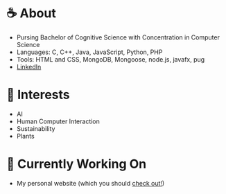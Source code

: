 

<!--# Hello! 👋
**meaganck/meaganck** is a ✨ _special_ ✨ repository because its `README.md` (this file) appears on your GitHub profile.

Here are some ideas to get you started:

- 🔭 I’m currently working on ...
- 🌱 I’m currently learning ...
- 👯 I’m looking to collaborate on ...
- 🤔 I’m looking for help with ...
- 💬 Ask me about ...
- 📫 How to reach me: ...
- 😄 Pronouns: ...
- ⚡ Fun fact: ...
-->

# :coffee: About 
- Pursing Bachelor of Cognitive Science with Concentration in Computer Science
- Languages: C, C++, Java, JavaScript, Python, PHP
- Tools: HTML and CSS, MongoDB, Mongoose, node.js, javafx, pug
- [LinkedIn](http://www.linkedin.com/in/meagan-choo-kang)


# :herb: Interests 
- AI
- Human Computer Interaction
- Sustainability
- Plants

# :thought_balloon: Currently Working On 
- My personal website (which you should [check out!](https://meaganck.github.io/))
